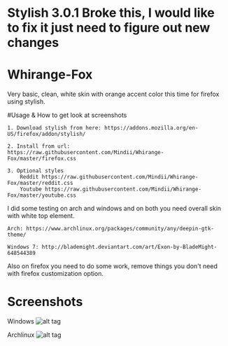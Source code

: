 # Stylish 3.0.1 Broke this, I would like to fix it just need to figure out new changes

# Whirange-Fox
Very basic, clean, white skin with orange accent color this time for firefox using stylish.

#Usage & How to get look at screenshots

    1. Download stylish from here: https://addons.mozilla.org/en-US/firefox/addon/stylish/

    2. Install from url: https://raw.githubusercontent.com/Mindii/Whirange-Fox/master/firefox.css
	
	3. Optional styles  
		Reddit https://raw.githubusercontent.com/Mindii/Whirange-Fox/master/reddit.css
		Youtube https://raw.githubusercontent.com/Mindii/Whirange-Fox/master/youtube.css
	
I did some testing on arch and windows and on both you need overall skin with white top element.

    Arch: https://www.archlinux.org/packages/community/any/deepin-gtk-theme/

    Windows 7: http://blademight.deviantart.com/art/Exon-by-BladeMight-648544389

Also on firefox you need to do some work, remove things you don't need with firefox customization option.

# Screenshots

Windows
![alt tag](https://raw.githubusercontent.com/Mindii/Whirange-Fox/master/Img/mainwindow.png)

Archlinux
![alt tag](https://raw.githubusercontent.com/Mindii/Whirange-Fox/master/Img/arch.png)
